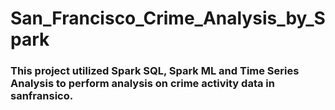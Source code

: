 # San_Francisco_Crime_Analysis_by_Spark

### This project utilized Spark SQL, Spark ML and Time Series Analysis to perform analysis on crime activity data in sanfransico.
